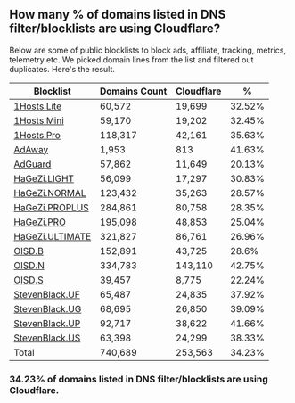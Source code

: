 ## How many % of domains listed in DNS filter/blocklists are using Cloudflare?


Below are some of public blocklists to block ads, affiliate, tracking, metrics, telemetry etc.
We picked domain lines from the list and filtered out duplicates.
Here's the result.


| Blocklist | Domains Count | Cloudflare | % |
| --- | --- | --- | --- |
| [1Hosts.Lite](https://raw.githubusercontent.com/badmojr/1Hosts/master/Lite/hosts.win) | 60,572 | 19,699 | 32.52% |
| [1Hosts.Mini](https://raw.githubusercontent.com/badmojr/1Hosts/master/mini/hosts.win) | 59,170 | 19,202 | 32.45% |
| [1Hosts.Pro](https://raw.githubusercontent.com/badmojr/1Hosts/master/Pro/hosts.win) | 118,317 | 42,161 | 35.63% |
| [AdAway](https://raw.githubusercontent.com/AdAway/adaway.github.io/master/hosts.txt) | 1,953 | 813 | 41.63% |
| [AdGuard](https://adguardteam.github.io/AdGuardSDNSFilter/Filters/filter.txt) | 57,862 | 11,649 | 20.13% |
| [HaGeZi.LIGHT](https://raw.githubusercontent.com/hagezi/dns-blocklists/main/hosts/light.txt) | 56,099 | 17,297 | 30.83% |
| [HaGeZi.NORMAL](https://raw.githubusercontent.com/hagezi/dns-blocklists/main/hosts/multi.txt) | 123,432 | 35,263 | 28.57% |
| [HaGeZi.PROPLUS](https://raw.githubusercontent.com/hagezi/dns-blocklists/main/hosts/pro.plus.txt) | 284,861 | 80,758 | 28.35% |
| [HaGeZi.PRO](https://raw.githubusercontent.com/hagezi/dns-blocklists/main/hosts/pro.txt) | 195,098 | 48,853 | 25.04% |
| [HaGeZi.ULTIMATE](https://raw.githubusercontent.com/hagezi/dns-blocklists/main/hosts/ultimate.txt) | 321,827 | 86,761 | 26.96% |
| [OISD.B](https://big.oisd.nl/dnsmasq) | 152,891 | 43,725 | 28.6% |
| [OISD.N](https://nsfw.oisd.nl/dnsmasq) | 334,783 | 143,110 | 42.75% |
| [OISD.S](https://small.oisd.nl/dnsmasq) | 39,457 | 8,775 | 22.24% |
| [StevenBlack.UF](https://raw.githubusercontent.com/StevenBlack/hosts/master/alternates/fakenews/hosts) | 65,487 | 24,835 | 37.92% |
| [StevenBlack.UG](https://raw.githubusercontent.com/StevenBlack/hosts/master/alternates/gambling/hosts) | 68,695 | 26,850 | 39.09% |
| [StevenBlack.UP](https://raw.githubusercontent.com/StevenBlack/hosts/master/alternates/porn/hosts) | 92,717 | 38,622 | 41.66% |
| [StevenBlack.US](https://raw.githubusercontent.com/StevenBlack/hosts/master/alternates/social/hosts) | 63,398 | 24,299 | 38.33% |
| Total | 740,689 | 253,563 | 34.23% |


### 34.23% of domains listed in DNS filter/blocklists are using Cloudflare.